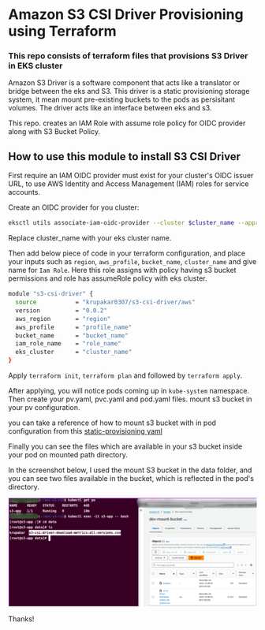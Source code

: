 # Amazon S3 CSI Driver Provisioning using Terraform
### This repo consists of terraform files that provisions S3 Driver in EKS cluster

Amazon S3 Driver is a software component that acts like a translator or bridge between the eks and S3. This driver is a static provisioning storage system, it mean mount pre-existing buckets to the pods as persisitant volumes.
The driver acts like an interface between eks and s3. 

This repo. creates an IAM Role with assume role policy for OIDC provider along with S3 Bucket Policy. 

## How to use this module to install S3 CSI Driver

First require an IAM OIDC provider must exist for your cluster's OIDC issuer URL, to use AWS Identity and Access Management (IAM) roles for service accounts.

Create an OIDC provider for you cluster:

```sh
eksctl utils associate-iam-oidc-provider --cluster $cluster_name --approve
```
Replace cluster_name with your eks cluster name.

Then add below piece of code in your terraform configuration, and place your inputs such as  `region`, `aws_profile`,  `bucket_name`, `cluster_name` and give name for `Iam Role`. Here this role assigns with policy having s3 bucket permissions and role has assumeRole policy with eks cluster.

```sh
module "s3-csi-driver" {
  source           = "krupakar0307/s3-csi-driver/aws"
  version          = "0.0.2"
  aws_region       = "region"
  aws_profile      = "profile_name"
  bucket_name      = "bucket_name"
  iam_role_name    = "role_name"
  eks_cluster      = "cluster_name"
}
```
Apply `terraform init`, `terraform plan` and followed by `terraform apply`.

After applying, you will notice pods coming up in `kube-system` namespace. 
Then create your pv.yaml, pvc.yaml and pod.yaml files. mount s3 bucket in your pv configuration. 

you can take a reference of how to mount s3 bucket with in pod configuration from this [static-provisioning yaml](https://github.com/awslabs/mountpoint-s3-csi-driver/blob/main/examples/kubernetes/static_provisioning/static_provisioning.yaml)

Finally you can see the files which are available in your s3 bucket inside your pod on mounted path directory.

In the screenshot below, I used the mount S3 bucket in the data folder, and you can see two files available in the bucket, which is reflected in the pod's directory.

![Screenshot](screenshot.png)


Thanks!